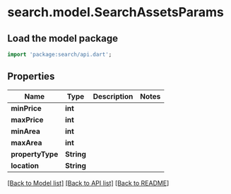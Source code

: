 # search.model.SearchAssetsParams

## Load the model package
```dart
import 'package:search/api.dart';
```

## Properties
Name | Type | Description | Notes
------------ | ------------- | ------------- | -------------
**minPrice** | **int** |  | 
**maxPrice** | **int** |  | 
**minArea** | **int** |  | 
**maxArea** | **int** |  | 
**propertyType** | **String** |  | 
**location** | **String** |  | 

[[Back to Model list]](../README.md#documentation-for-models) [[Back to API list]](../README.md#documentation-for-api-endpoints) [[Back to README]](../README.md)


